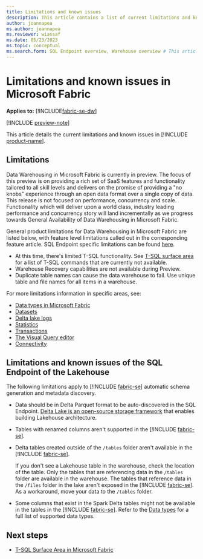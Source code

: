 ```yaml
---
title: Limitations and known issues
description: This article contains a list of current limitations and known issues in Microsoft Fabric.
author: joannapea
ms.author: joannapea
ms.reviewer: wiassaf
ms.date: 05/23/2023
ms.topic: conceptual
ms.search.form: SQL Endpoint overview, Warehouse overview # This article's title should not change. If so, contact engineering.
---
```

# Limitations and known issues in Microsoft Fabric

**Applies to:** [!INCLUDE[fabric-se-dw](includes/applies-to-version/fabric-se-and-dw.md)]

[!INCLUDE [preview-note](../includes/preview-note.md)]



This article details the current limitations and known issues in [!INCLUDE [product-name](../includes/product-name.md)].

## Limitations

Data Warehousing in Microsoft Fabric is currently in preview. The focus of this preview is on providing a rich set of SaaS features and functionality tailored to all skill levels and delivers on the promise of providing a "no knobs" experience through an open data format over a single copy of data. This release is not focused on performance, concurrency and scale. Functionality which will deliver upon a world class, industry leading performance and concurrency story will land incrementally as we progress towards General Availability of Data Warehousing in Microsoft Fabric. 

General product limitations for Data Warehousing in Microsoft Fabric are listed below, with feature level limitations called out in the corresponding feature article. SQL Endpoint specific limitations can be found [here](limitations#limitations-and-known-issues-of-the-sql-endpoint-of-the-lakehouse). 

- At this time, there's limited T-SQL functionality. See [T-SQL surface area](tsql-surface-area.md) for a list of T-SQL commands that are currently not available.
- Warehouse Recovery capabilities are not available during Preview.
- Duplicate table names can cause the data warehouse to fail. Use unique table and file names for all items in a warehouse. 

For more limitations information in specific areas, see:

- [Data types in Microsoft Fabric](data-types.md)
- [Datasets](datasets.md#limitations)
- [Delta lake logs](query-delta-lake-logs.md#limitations)
- [Statistics](statistics.md#limitations)
- [Transactions](transactions.md#limitations)
- [The Visual Query editor](visual-query-editor.md#limitations-with-visual-query-editor)
- [Connectivity](connectivity.md#considerations-and-limitations)

## Limitations and known issues of the SQL Endpoint of the Lakehouse

The following limitations apply to [!INCLUDE [fabric-se](includes/fabric-se.md)] automatic schema generation and metadata discovery.

- Data should be in Delta Parquet format to be auto-discovered in the SQL Endpoint. [Delta Lake is an open-source storage framework](https://delta.io/) that enables building Lakehouse architecture. 

- Tables with renamed columns aren't supported in the [!INCLUDE [fabric-se](includes/fabric-se.md)]. 

- Delta tables created outside of the `/tables` folder aren't available in the [!INCLUDE [fabric-se](includes/fabric-se.md)].

   If you don't see a Lakehouse table in the warehouse, check the location of the table. Only the tables that are referencing data in the `/tables` folder are available in the warehouse. The tables that reference data in the `/files` folder in the lake aren't exposed in the [!INCLUDE [fabric-se](includes/fabric-se.md)]. As a workaround, move your data to the `/tables` folder.

- Some columns that exist in the Spark Delta tables might not be available in the tables in the [!INCLUDE [fabric-se](includes/fabric-se.md)]. Refer to the [Data types](data-types.md) for a full list of supported data types. 

## Next steps

- [T-SQL Surface Area in Microsoft Fabric](tsql-surface-area.md)